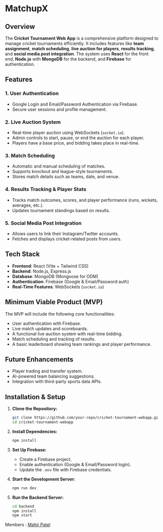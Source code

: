 # MatchupX
## Overview
The **Cricket Tournament Web App** is a comprehensive platform designed to manage cricket tournaments efficiently. It includes features like **team assignment**, **match scheduling**, **live auction for players**, **results tracking**, and **social media post integration**. The system uses **React** for the front end, **Node.js** with **MongoDB** for the backend, and **Firebase** for authentication.

## Features
### 1. User Authentication
- Google Login and Email/Password Authentication via Firebase.
- Secure user sessions and profile management.

### 2. Live Auction System
- Real-time player auction using WebSockets (`socket.io`).
- Admin controls to start, pause, or end the auction for each player.
- Players have a base price, and bidding takes place in real-time.

### 3. Match Scheduling
- Automatic and manual scheduling of matches.
- Supports knockout and league-style tournaments.
- Stores match details such as teams, date, and venue.

### 4. Results Tracking & Player Stats
- Tracks match outcomes, scores, and player performance (runs, wickets, averages, etc.).
- Updates tournament standings based on results.

### 5. Social Media Post Integration
- Allows users to link their Instagram/Twitter accounts.
- Fetches and displays cricket-related posts from users.

## Tech Stack
- **Frontend**: React (Vite + Tailwind CSS)
- **Backend**: Node.js, Express.js
- **Database**: MongoDB (Mongoose for ODM)
- **Authentication**: Firebase (Google & Email/Password auth)
- **Real-Time Features**: WebSockets (`socket.io`)

## Minimum Viable Product (MVP)
The MVP will include the following core functionalities:
- User authentication with Firebase.
- Live match updates and scoreboards.
- A functional live auction system with real-time bidding.
- Match scheduling and tracking of results.
- A basic leaderboard showing team rankings and player performance.

## Future Enhancements
- Player trading and transfer system.
- AI-powered team balancing suggestions.
- Integration with third-party sports data APIs.

## Installation & Setup
1. **Clone the Repository:**
   ```bash
   git clone https://github.com/your-repo/cricket-tournament-webapp.git
   cd cricket-tournament-webapp
   ```

2. **Install Dependencies:**
   ```bash
   npm install
   ```

3. **Set Up Firebase:**
   - Create a Firebase project.
   - Enable authentication (Google & Email/Password login).
   - Update the `.env` file with Firebase credentials.

4. **Start the Development Server:**
   ```bash
   npm run dev
   ```

5. **Run the Backend Server:**
   ```bash
   cd backend
   npm install
   npm start
   ```

Members : 
[Mahir Patel](https://github.com/MahirPatel2005)

